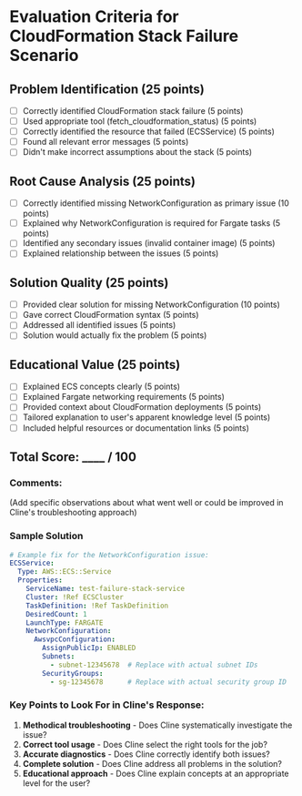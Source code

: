 # Evaluation Criteria for CloudFormation Stack Failure Scenario

## Problem Identification (25 points)
- [ ] Correctly identified CloudFormation stack failure (5 points)
- [ ] Used appropriate tool (fetch_cloudformation_status) (5 points)
- [ ] Correctly identified the resource that failed (ECSService) (5 points)
- [ ] Found all relevant error messages (5 points)
- [ ] Didn't make incorrect assumptions about the stack (5 points)

## Root Cause Analysis (25 points)
- [ ] Correctly identified missing NetworkConfiguration as primary issue (10 points)
- [ ] Explained why NetworkConfiguration is required for Fargate tasks (5 points)
- [ ] Identified any secondary issues (invalid container image) (5 points)
- [ ] Explained relationship between the issues (5 points)

## Solution Quality (25 points)
- [ ] Provided clear solution for missing NetworkConfiguration (10 points)
- [ ] Gave correct CloudFormation syntax (5 points)
- [ ] Addressed all identified issues (5 points)
- [ ] Solution would actually fix the problem (5 points)

## Educational Value (25 points)
- [ ] Explained ECS concepts clearly (5 points)
- [ ] Explained Fargate networking requirements (5 points)
- [ ] Provided context about CloudFormation deployments (5 points)
- [ ] Tailored explanation to user's apparent knowledge level (5 points)
- [ ] Included helpful resources or documentation links (5 points)

## Total Score: ____ / 100

### Comments:
(Add specific observations about what went well or could be improved in Cline's troubleshooting approach)

### Sample Solution
```yaml
# Example fix for the NetworkConfiguration issue:
ECSService:
  Type: AWS::ECS::Service
  Properties:
    ServiceName: test-failure-stack-service
    Cluster: !Ref ECSCluster
    TaskDefinition: !Ref TaskDefinition
    DesiredCount: 1
    LaunchType: FARGATE
    NetworkConfiguration:
      AwsvpcConfiguration:
        AssignPublicIp: ENABLED
        Subnets:
          - subnet-12345678  # Replace with actual subnet IDs
        SecurityGroups:
          - sg-12345678      # Replace with actual security group ID
```

### Key Points to Look For in Cline's Response:
1. **Methodical troubleshooting** - Does Cline systematically investigate the issue?
2. **Correct tool usage** - Does Cline select the right tools for the job?
3. **Accurate diagnostics** - Does Cline correctly identify both issues?
4. **Complete solution** - Does Cline address all problems in the solution?
5. **Educational approach** - Does Cline explain concepts at an appropriate level for the user?
